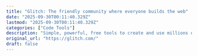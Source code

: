 ```yaml
---
title: "Glitch: The friendly community where everyone builds the web"
date: "2025-09-30T00:11:40.329Z"
lastmod: "2025-09-30T00:11:40.329Z"
categories: ["Code Tools"]
description: "Simple, powerful, free tools to create and use millions of apps."
original_url: "https://glitch.com/"
draft: false
---
```

